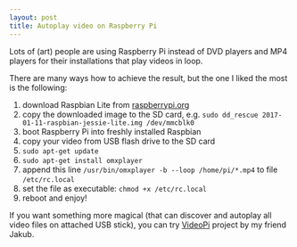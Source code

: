 ```yaml
---
layout: post
title: Autoplay video on Raspberry Pi
---
```


Lots of (art) people are using Raspberry Pi instead of DVD players and MP4 players for their installations that play videos in loop.

There are many ways how to achieve the result, but the one I liked the most is the following:

1. download Raspbian Lite from [raspberrypi.org](https://www.raspberrypi.org/downloads/raspbian/)
2. copy the downloaded image to the SD card, e.g. `sudo dd_rescue 2017-01-11-raspbian-jessie-lite.img /dev/mmcblk0`
3. boot Raspberry Pi into freshly installed Raspbian
4. copy your video from USB flash drive to the SD card
5. `sudo apt-get update`
6. `sudo apt-get install omxplayer`
7. append this line `/usr/bin/omxplayer -b --loop /home/pi/*.mp4` to file `/etc/rc.local`
8. set the file as executable: `chmod +x /etc/rc.local`
9. reboot and enjoy!

If you want something more magical (that can discover and autoplay all video files on attached USB stick), you can try [VideoPi](https://videopi.saloun.cz/) project by my friend Jakub.
